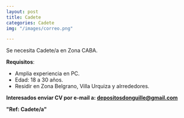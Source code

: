 ```yaml
---
layout: post
title: Cadete
categories: Cadete
img: "/images/correo.png"

---
```

Se necesita Cadete/a en Zona CABA.

**Requisitos**:

* Amplia experiencia en PC. 
* Edad: 18 a 30 años.
* Residir en Zona Belgrano, Villa Urquiza y alrrededores.

 

**Interesados enviar CV por e-mail a: depositosdonguille@gmail.com** 

**"Ref: Cadete/a"**